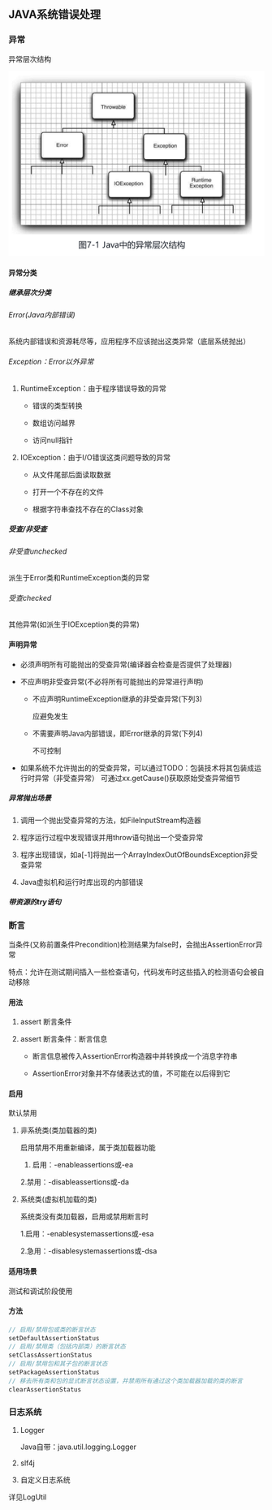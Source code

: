 ## JAVA系统错误处理

### 异常

异常层次结构

![ExceptionArchitecture.png](images/ExceptionArchitecture.png)

#### 异常分类

##### 继承层次分类

###### Error(Java内部错误)
  
系统内部错误和资源耗尽等，应用程序不应该抛出这类异常（底层系统抛出）

###### Exception：Error以外异常

1. RuntimeException：由于程序错误导致的异常
   
    * 错误的类型转换
      
    * 数组访问越界
      
    * 访问null指针

2. IOException：由于I/O错误这类问题导致的异常
   
    * 从文件尾部后面读取数据
      
    * 打开一个不存在的文件
      
    * 根据字符串查找不存在的Class对象

##### 受查/非受查

###### 非受查unchecked

派生于Error类和RuntimeException类的异常

###### 受查checked

其他异常(如派生于IOException类的异常)

#### 声明异常

* 必须声明所有可能抛出的受查异常(编译器会检查是否提供了处理器)

* 不应声明非受查异常(不必将所有可能抛出的异常进行声明)

   * 不应声明RuntimeException继承的非受查异常(下列3)
   
      应避免发生
   
   * 不需要声明Java内部错误，即Error继承的异常(下列4)
   
      不可控制
   
* 如果系统不允许抛出的的受查异常，可以通过TODO：包装技术将其包装成运行时异常（非受查异常） 可通过xx.getCause()获取原始受查异常细节

##### 异常抛出场景

1. 调用一个抛出受查异常的方法，如FileInputStream构造器
   
2. 程序运行过程中发现错误并用throw语句抛出一个受查异常
   
3. 程序出现错误，如a[-1]将抛出一个ArrayIndexOutOfBoundsException非受查异常
   
4. Java虚拟机和运行时库出现的内部错误

##### 带资源的try语句

### 断言

当条件(又称前置条件Precondition)检测结果为false时，会抛出AssertionError异常

特点：允许在测试期间插入一些检查语句，代码发布时这些插入的检测语句会被自动移除

#### 用法

1. assert 断言条件
   
2. assert 断言条件：断言信息
   
    * 断言信息被传入AssertionError构造器中并转换成一个消息字符串

    * AssertionError对象并不存储表达式的值，不可能在以后得到它

#### 启用

默认禁用

1. 非系统类(类加载器的类)

    启用禁用不用重新编译，属于类加载器功能
   
    1. 启用：-enableassertions或-ea
    
    2.禁用：-disableassertions或-da
   
2. 系统类(虚拟机加载的类)

    系统类没有类加载器，启用或禁用断言时
   
    1.启用：-enablesystemassertions或-esa
   
    2.急用：-disablesystemassertions或-dsa
   
#### 适用场景

测试和调试阶段使用

#### 方法

```java
// 启用/禁用包或类的断言状态
setDefaultAssertionStatus
// 启用/禁用类（包括内部类）的断言状态
setClassAssertionStatus
// 启用/禁用包和其子包的断言状态
setPackageAssertionStatus
// 移去所有类和包的显式断言状态设置，并禁用所有通过这个类加载器加载的类的断言
clearAssertionStatus
```

### 日志系统

1. Logger

   Java自带：java.util.logging.Logger

2. slf4j

3. 自定义日志系统

详见LogUtil